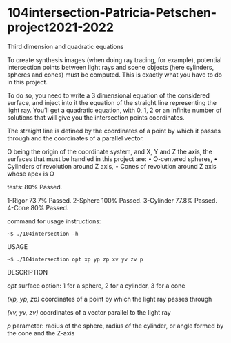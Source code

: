 # 104intersection-Patricia-Petschen-project2021-2022
Third dimension and quadratic equations

To create synthesis images (when doing ray tracing, for example), potential intersection points between
light rays and scene objects (here cylinders, spheres and cones) must be computed. This is exactly what
you have to do in this project.

To do so, you need to write a 3 dimensional equation of the considered surface, and inject into it the equation of the straight line representing the light ray. You’ll get a quadratic equation, with 0, 1, 2 or an infinite
number of solutions that will give you the intersection points coordinates.

The straight line is defined by the coordinates of a point by which it passes through and the coordinates of
a parallel vector.

O being the origin of the coordinate system, and X, Y and Z the axis, the surfaces that must be handled
in this project are:
• O-centered spheres,
• Cylinders of revolution around Z axis,
• Cones of revolution around Z axis whose apex is O

tests: 80% Passed.

1-Rigor 73.7% Passed.
2-Sphere 100% Passed.
3-Cylinder 77.8% Passed.
4-Cone 80% Passed.



command for usage instructions:

    ~$ ./104intersection -h


USAGE

    ~$ ./104intersection opt xp yp zp xv yv zv p


DESCRIPTION

*opt*     surface option: 1 for a sphere, 2 for a cylinder, 3 for a cone

*(xp, yp, zp)*    coordinates of a point by which the light ray passes through

*(xv, yv, zv)*    coordinates of a vector parallel to the light ray

*p*    parameter: radius of the sphere, radius of the cylinder, or angle formed by the cone and the Z-axis
